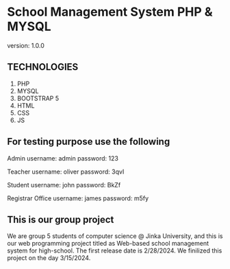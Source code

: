 # School Management System PHP & MYSQL

version: 1.0.0

## TECHNOLOGIES

1. PHP
2. MYSQL
3. BOOTSTRAP 5
4. HTML
5. CSS
6. JS

## For testing purpose use the following

Admin
username: admin
password: 123

Teacher
username: oliver
password: 3qvI

Student
username: john
password: BkZf

Registrar Office
username: james
password: m5fy

## **This is our group project**

We are group 5 students of computer science @ Jinka University, and this is our web programming project titled as Web-based school management system for high-school. The first release date is 2/28/2024.
We finilized this project on the day 3/15/2024. 


